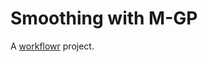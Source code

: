 # Smoothing with M-GP

A [workflowr][] project.

[workflowr]: https://github.com/workflowr/workflowr
